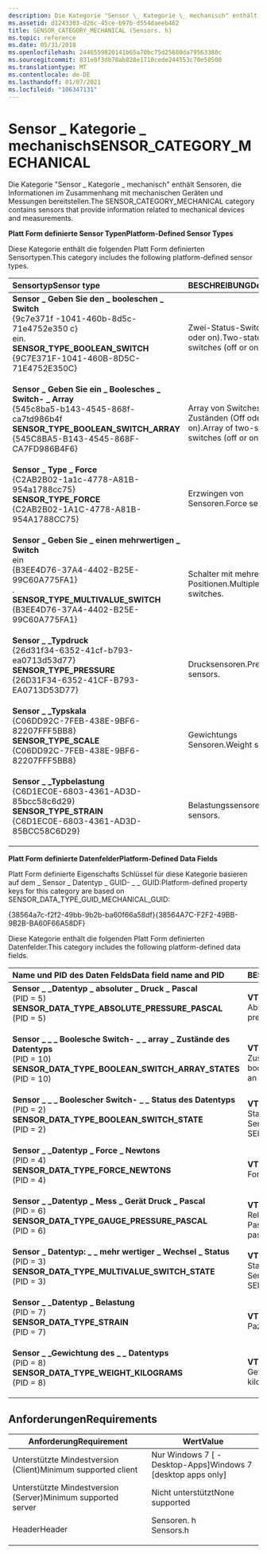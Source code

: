 ```yaml
---
description: Die Kategorie "Sensor \_ Kategorie \_ mechanisch" enthält Sensoren, die Informationen im Zusammenhang mit mechanischen Geräten und Messungen bereitstellen.
ms.assetid: d1243303-d26c-45ce-b97b-d554daeeb462
title: SENSOR_CATEGORY_MECHANICAL (Sensors. h)
ms.topic: reference
ms.date: 05/31/2018
ms.openlocfilehash: 2446559820141b65a70bc75d25680da79563388c
ms.sourcegitcommit: 831e8f3db78ab820e1710cede244553c70e50500
ms.translationtype: MT
ms.contentlocale: de-DE
ms.lasthandoff: 01/07/2021
ms.locfileid: "106347131"
---
```

# <a name="sensor_category_mechanical"></a><span data-ttu-id="1f2f4-103">Sensor \_ Kategorie \_ mechanisch</span><span class="sxs-lookup"><span data-stu-id="1f2f4-103">SENSOR\_CATEGORY\_MECHANICAL</span></span>

<span data-ttu-id="1f2f4-104">Die Kategorie "Sensor \_ Kategorie \_ mechanisch" enthält Sensoren, die Informationen im Zusammenhang mit mechanischen Geräten und Messungen bereitstellen.</span><span class="sxs-lookup"><span data-stu-id="1f2f4-104">The SENSOR\_CATEGORY\_MECHANICAL category contains sensors that provide information related to mechanical devices and measurements.</span></span>

<span data-ttu-id="1f2f4-105">**Platt Form definierte Sensor Typen**</span><span class="sxs-lookup"><span data-stu-id="1f2f4-105">**Platform-Defined Sensor Types**</span></span>

<span data-ttu-id="1f2f4-106">Diese Kategorie enthält die folgenden Platt Form definierten Sensortypen.</span><span class="sxs-lookup"><span data-stu-id="1f2f4-106">This category includes the following platform-defined sensor types.</span></span>



| <span data-ttu-id="1f2f4-107">Sensortyp</span><span class="sxs-lookup"><span data-stu-id="1f2f4-107">Sensor type</span></span>                                                                                                                                                                                                                                                                                                           | <span data-ttu-id="1f2f4-108">BESCHREIBUNG</span><span class="sxs-lookup"><span data-stu-id="1f2f4-108">Description</span></span>                                         |
|:----------------------------------------------------------------------------------------------------------------------------------------------------------------------------------------------------------------------------------------------------------------------------------------------------------------------|:----------------------------------------------------|
| <span id="SENSOR_TYPE_BOOLEAN_SWITCH"></span><span id="sensor_type_boolean_switch"></span><dl> <span data-ttu-id="1f2f4-109"><dt>**Sensor \_ Geben Sie den \_ booleschen \_ Switch**</dt> <dt>{9c7e371f -1041-460b-8d5c-71e4752e350 c}</dt> ein.</span><span class="sxs-lookup"><span data-stu-id="1f2f4-109"><dt>**SENSOR\_TYPE\_BOOLEAN\_SWITCH**</dt> <dt>{9C7E371F-1041-460B-8D5C-71E4752E350C}</dt></span></span> </dl>                    | <span data-ttu-id="1f2f4-110">Zwei-Status-Switches (Off oder on).</span><span class="sxs-lookup"><span data-stu-id="1f2f4-110">Two-state switches (off or on).</span></span><br/>          |
| <span id="SENSOR_TYPE_BOOLEAN_SWITCH_ARRAY"></span><span id="sensor_type_boolean_switch_array"></span><dl> <span data-ttu-id="1f2f4-111"><dt>**Sensor \_ Geben Sie ein \_ Boolesches \_ Switch- \_ Array**</dt> <dt>{545c8ba5-b143-4545-868f-ca7td986b4f</dt></span><span class="sxs-lookup"><span data-stu-id="1f2f4-111"><dt>**SENSOR\_TYPE\_BOOLEAN\_SWITCH\_ARRAY**</dt> <dt>{545C8BA5-B143-4545-868F-CA7FD986B4F6}</dt></span></span> </dl> | <span data-ttu-id="1f2f4-112">Array von Switches mit zwei Zuständen (Off oder on).</span><span class="sxs-lookup"><span data-stu-id="1f2f4-112">Array of two-state switches (off or on).</span></span><br/> |
| <span id="SENSOR_TYPE_FORCE"></span><span id="sensor_type_force"></span><dl> <span data-ttu-id="1f2f4-113"><dt>**Sensor \_ Type \_ Force**</dt> <dt>{C2AB2B02-1a1c-4778-A81B-954a1788cc75}</dt></span><span class="sxs-lookup"><span data-stu-id="1f2f4-113"><dt>**SENSOR\_TYPE\_FORCE**</dt> <dt>{C2AB2B02-1A1C-4778-A81B-954A1788CC75}</dt></span></span> </dl>                                                | <span data-ttu-id="1f2f4-114">Erzwingen von Sensoren.</span><span class="sxs-lookup"><span data-stu-id="1f2f4-114">Force sensors.</span></span><br/>                           |
| <span id="SENSOR_TYPE_MULTIVALUE_SWITCH"></span><span id="sensor_type_multivalue_switch"></span><dl> <span data-ttu-id="1f2f4-115"><dt>**Sensor \_ Geben Sie \_ einen mehrwertigen \_ Switch**</dt> ein <dt>{B3EE4D76-37A4-4402-B25E-99C60A775FA1}</dt> .</span><span class="sxs-lookup"><span data-stu-id="1f2f4-115"><dt>**SENSOR\_TYPE\_MULTIVALUE\_SWITCH**</dt> <dt>{B3EE4D76-37A4-4402-B25E-99C60A775FA1}</dt></span></span> </dl>           | <span data-ttu-id="1f2f4-116">Schalter mit mehreren Positionen.</span><span class="sxs-lookup"><span data-stu-id="1f2f4-116">Multiple-position switches.</span></span><br/>              |
| <span id="SENSOR_TYPE_PRESSURE"></span><span id="sensor_type_pressure"></span><dl> <span data-ttu-id="1f2f4-117"><dt>**Sensor \_ \_Typdruck**</dt> <dt>{26d31f34-6352-41cf-b793-ea0713d53d77}</dt></span><span class="sxs-lookup"><span data-stu-id="1f2f4-117"><dt>**SENSOR\_TYPE\_PRESSURE**</dt> <dt>{26D31F34-6352-41CF-B793-EA0713D53D77}</dt></span></span> </dl>                                       | <span data-ttu-id="1f2f4-118">Drucksensoren.</span><span class="sxs-lookup"><span data-stu-id="1f2f4-118">Pressure sensors.</span></span><br/>                        |
| <span id="SENSOR_TYPE_SCALE"></span><span id="sensor_type_scale"></span><dl> <span data-ttu-id="1f2f4-119"><dt>**Sensor \_ \_Typskala**</dt> <dt>{C06DD92C-7FEB-438E-9BF6-82207FFF5BB8}</dt></span><span class="sxs-lookup"><span data-stu-id="1f2f4-119"><dt>**SENSOR\_TYPE\_SCALE**</dt> <dt>{C06DD92C-7FEB-438E-9BF6-82207FFF5BB8}</dt></span></span> </dl>                                                | <span data-ttu-id="1f2f4-120">Gewichtungs Sensoren.</span><span class="sxs-lookup"><span data-stu-id="1f2f4-120">Weight sensors.</span></span><br/>                          |
| <span id="SENSOR_TYPE_STRAIN"></span><span id="sensor_type_strain"></span><dl> <span data-ttu-id="1f2f4-121"><dt>**Sensor \_ \_Typbelastung**</dt> <dt>{C6D1EC0E-6803-4361-AD3D-85bcc58c6d29}</dt></span><span class="sxs-lookup"><span data-stu-id="1f2f4-121"><dt>**SENSOR\_TYPE\_STRAIN**</dt> <dt>{C6D1EC0E-6803-4361-AD3D-85BCC58C6D29}</dt></span></span> </dl>                                             | <span data-ttu-id="1f2f4-122">Belastungssensoren.</span><span class="sxs-lookup"><span data-stu-id="1f2f4-122">Strain sensors.</span></span><br/>                          |



<span data-ttu-id="1f2f4-123">**Platt Form definierte Datenfelder**</span><span class="sxs-lookup"><span data-stu-id="1f2f4-123">**Platform-Defined Data Fields**</span></span>

<span data-ttu-id="1f2f4-124">Platt Form definierte Eigenschafts Schlüssel für diese Kategorie basieren auf dem \_ Sensor \_ Datentyp \_ GUID- \_ \_ GUID:</span><span class="sxs-lookup"><span data-stu-id="1f2f4-124">Platform-defined property keys for this category are based on SENSOR\_DATA\_TYPE\_GUID\_MECHANICAL\_GUID:</span></span>

<span data-ttu-id="1f2f4-125">{38564a7c-f2f2-49bb-9b2b-ba60f66a58df}</span><span class="sxs-lookup"><span data-stu-id="1f2f4-125">{38564A7C-F2F2-49BB-9B2B-BA60F66A58DF}</span></span>

<span data-ttu-id="1f2f4-126">Diese Kategorie enthält die folgenden Platt Form definierten Datenfelder.</span><span class="sxs-lookup"><span data-stu-id="1f2f4-126">This category includes the following platform-defined data fields.</span></span>



| <span data-ttu-id="1f2f4-127">Name und PID des Daten Felds</span><span class="sxs-lookup"><span data-stu-id="1f2f4-127">Data field name and PID</span></span>                                                                                                                                                                                                                                                                                                         | <span data-ttu-id="1f2f4-128">BESCHREIBUNG</span><span class="sxs-lookup"><span data-stu-id="1f2f4-128">Description</span></span>                                                                        |
|:--------------------------------------------------------------------------------------------------------------------------------------------------------------------------------------------------------------------------------------------------------------------------------------------------------------------------------|:-----------------------------------------------------------------------------------|
| <span id="SENSOR_DATA_TYPE_ABSOLUTE_PRESSURE_PASCAL"></span><span id="sensor_data_type_absolute_pressure_pascal"></span><dl> <span data-ttu-id="1f2f4-129"><dt>**Sensor \_ \_Datentyp \_ absoluter \_ Druck \_ Pascal**</dt> <dt> (PID = 5)</dt></span><span class="sxs-lookup"><span data-stu-id="1f2f4-129"><dt>**SENSOR\_DATA\_TYPE\_ABSOLUTE\_PRESSURE\_PASCAL**</dt> <dt> (PID = 5) </dt></span></span> </dl>          | <span data-ttu-id="1f2f4-130">**VT \_ R8**</span><span class="sxs-lookup"><span data-stu-id="1f2f4-130">**VT\_R8**</span></span><br/> <span data-ttu-id="1f2f4-131">Absoluter Druck in Pascals.</span><span class="sxs-lookup"><span data-stu-id="1f2f4-131">Absolute pressure, in pascals.</span></span><br/>                    |
| <span id="SENSOR_DATA_TYPE_BOOLEAN_SWITCH_ARRAY_STATES"></span><span id="sensor_data_type_boolean_switch_array_states"></span><dl> <span data-ttu-id="1f2f4-132"><dt>**Sensor \_ \_ \_ Boolesche Switch- \_ \_ array \_ Zustände des Datentyps**</dt> <dt>(PID = 10)</dt></span><span class="sxs-lookup"><span data-stu-id="1f2f4-132"><dt>**SENSOR\_DATA\_TYPE\_BOOLEAN\_SWITCH\_ARRAY\_STATES**</dt> <dt>(PID = 10)</dt></span></span> </dl> | <span data-ttu-id="1f2f4-133">**VT \_ UI4**</span><span class="sxs-lookup"><span data-stu-id="1f2f4-133">**VT\_UI4**</span></span><br/> <span data-ttu-id="1f2f4-134">Zustands Felder für ein Array von booleschen Switches.</span><span class="sxs-lookup"><span data-stu-id="1f2f4-134">State fields for an array of Boolean switches.</span></span><br/>   |
| <span id="SENSOR_DATA_TYPE_BOOLEAN_SWITCH_STATE"></span><span id="sensor_data_type_boolean_switch_state"></span><dl> <span data-ttu-id="1f2f4-135"><dt>**Sensor \_ \_ \_ Boolescher Switch- \_ \_ Status des Datentyps**</dt> <dt>(PID = 2)</dt></span><span class="sxs-lookup"><span data-stu-id="1f2f4-135"><dt>**SENSOR\_DATA\_TYPE\_BOOLEAN\_SWITCH\_STATE**</dt> <dt>(PID = 2) </dt></span></span> </dl>                       | <span data-ttu-id="1f2f4-136">**VT \_ bool**</span><span class="sxs-lookup"><span data-stu-id="1f2f4-136">**VT\_BOOL**</span></span><br/> <span data-ttu-id="1f2f4-137">Status Feld für den \_ \_ booleschen Sensortyp- \_ Switch.</span><span class="sxs-lookup"><span data-stu-id="1f2f4-137">State field for SENSOR\_TYPE\_BOOLEAN\_SWITCH.</span></span><br/>  |
| <span id="SENSOR_DATA_TYPE_FORCE_NEWTONS"></span><span id="sensor_data_type_force_newtons"></span><dl> <span data-ttu-id="1f2f4-138"><dt>**Sensor \_ \_Datentyp \_ Force \_ Newtons**</dt> <dt> (PID = 4)</dt></span><span class="sxs-lookup"><span data-stu-id="1f2f4-138"><dt>**SENSOR\_DATA\_TYPE\_FORCE\_NEWTONS**</dt> <dt> (PID = 4) </dt></span></span> </dl>                                            | <span data-ttu-id="1f2f4-139">**VT \_ R8**</span><span class="sxs-lookup"><span data-stu-id="1f2f4-139">**VT\_R8**</span></span><br/> <span data-ttu-id="1f2f4-140">Force in Newtons.</span><span class="sxs-lookup"><span data-stu-id="1f2f4-140">Force, in newtons.</span></span><br/>                                |
| <span id="SENSOR_DATA_TYPE_GAUGE_PRESSURE_PASCAL"></span><span id="sensor_data_type_gauge_pressure_pascal"></span><dl> <span data-ttu-id="1f2f4-141"><dt>**Sensor \_ \_Datentyp \_ Mess \_ Gerät Druck \_ Pascal**</dt> <dt> (PID = 6)</dt></span><span class="sxs-lookup"><span data-stu-id="1f2f4-141"><dt>**SENSOR\_DATA\_TYPE\_GAUGE\_PRESSURE\_PASCAL**</dt> <dt> (PID = 6) </dt></span></span> </dl>                   | <span data-ttu-id="1f2f4-142">**VT \_ R8**</span><span class="sxs-lookup"><span data-stu-id="1f2f4-142">**VT\_R8**</span></span><br/> <span data-ttu-id="1f2f4-143">Relativer Mess Gerät Druck in Pascals.</span><span class="sxs-lookup"><span data-stu-id="1f2f4-143">Relative gauge pressure, in pascals.</span></span><br/>              |
| <span id="SENSOR_DATA_TYPE_MULTIVALUE_SWITCH_STATE"></span><span id="sensor_data_type_multivalue_switch_state"></span><dl> <span data-ttu-id="1f2f4-144"><dt>**Sensor \_ Datentyp: \_ \_ mehr wertiger \_ Wechsel \_ Status**</dt> <dt> (PID = 3)</dt></span><span class="sxs-lookup"><span data-stu-id="1f2f4-144"><dt>**SENSOR\_DATA\_TYPE\_MULTIVALUE\_SWITCH\_STATE**</dt> <dt> (PID = 3) </dt></span></span> </dl>             | <span data-ttu-id="1f2f4-145">**VT \_ R8**</span><span class="sxs-lookup"><span data-stu-id="1f2f4-145">**VT\_R8**</span></span><br/> <span data-ttu-id="1f2f4-146">Status Feld für den \_ mehrwertigen Sensortyp- \_ \_ Switch.</span><span class="sxs-lookup"><span data-stu-id="1f2f4-146">State field for SENSOR\_TYPE\_MULTIVALUE\_SWITCH.</span></span><br/> |
| <span id="SENSOR_DATA_TYPE_STRAIN"></span><span id="sensor_data_type_strain"></span><dl> <span data-ttu-id="1f2f4-147"><dt>**Sensor \_ \_Datentyp \_ Belastung**</dt> <dt> (PID = 7)</dt></span><span class="sxs-lookup"><span data-stu-id="1f2f4-147"><dt>**SENSOR\_DATA\_TYPE\_STRAIN**</dt> <dt> (PID = 7) </dt></span></span> </dl>                                                                  | <span data-ttu-id="1f2f4-148">**VT \_ R8**</span><span class="sxs-lookup"><span data-stu-id="1f2f4-148">**VT\_R8**</span></span><br/> <span data-ttu-id="1f2f4-149">Pazi.</span><span class="sxs-lookup"><span data-stu-id="1f2f4-149">Strain.</span></span><br/>                                           |
| <span id="SENSOR_DATA_TYPE_WEIGHT_KILOGRAMS"></span><span id="sensor_data_type_weight_kilograms"></span><dl> <span data-ttu-id="1f2f4-150"><dt>**Sensor \_ \_Gewichtung des \_ \_ Datentyps**</dt> <dt> (PID = 8)</dt></span><span class="sxs-lookup"><span data-stu-id="1f2f4-150"><dt>**SENSOR\_DATA\_TYPE\_WEIGHT\_KILOGRAMS**</dt> <dt> (PID = 8) </dt></span></span> </dl>                                   | <span data-ttu-id="1f2f4-151">**VT \_ R8**</span><span class="sxs-lookup"><span data-stu-id="1f2f4-151">**VT\_R8**</span></span><br/> <span data-ttu-id="1f2f4-152">Gewichtung in Kilogramm.</span><span class="sxs-lookup"><span data-stu-id="1f2f4-152">Weight, in kilograms.</span></span><br/>                             |



## <a name="requirements"></a><span data-ttu-id="1f2f4-153">Anforderungen</span><span class="sxs-lookup"><span data-stu-id="1f2f4-153">Requirements</span></span>



| <span data-ttu-id="1f2f4-154">Anforderung</span><span class="sxs-lookup"><span data-stu-id="1f2f4-154">Requirement</span></span> | <span data-ttu-id="1f2f4-155">Wert</span><span class="sxs-lookup"><span data-stu-id="1f2f4-155">Value</span></span> |
|-------------------------------------|--------------------------------------------------------------------------------------|
| <span data-ttu-id="1f2f4-156">Unterstützte Mindestversion (Client)</span><span class="sxs-lookup"><span data-stu-id="1f2f4-156">Minimum supported client</span></span><br/> | <span data-ttu-id="1f2f4-157">Nur Windows 7 \[ -Desktop-Apps\]</span><span class="sxs-lookup"><span data-stu-id="1f2f4-157">Windows 7 \[desktop apps only\]</span></span><br/>                                           |
| <span data-ttu-id="1f2f4-158">Unterstützte Mindestversion (Server)</span><span class="sxs-lookup"><span data-stu-id="1f2f4-158">Minimum supported server</span></span><br/> | <span data-ttu-id="1f2f4-159">Nicht unterstützt</span><span class="sxs-lookup"><span data-stu-id="1f2f4-159">None supported</span></span><br/>                                                            |
| <span data-ttu-id="1f2f4-160">Header</span><span class="sxs-lookup"><span data-stu-id="1f2f4-160">Header</span></span><br/>                   | <dl> <span data-ttu-id="1f2f4-161"><dt>Sensoren. h</dt></span><span class="sxs-lookup"><span data-stu-id="1f2f4-161"><dt>Sensors.h</dt></span></span> </dl> |



 

 




